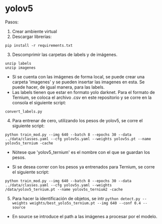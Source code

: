 # yolov5

Pasos:

1. Crear ambiente virtual
2. Descargar librerías:

`pip install -r requirements.txt`

3. Descomprimir las carpetas de labels y de imágenes.

```
unzip labels
unzip imagenes
```

- Si se cuenta con las imágenes de forma local, se puede crear una carpeta 'imagenes' y se pueden insertar las imagenes en esta. Se puede hacer, de igual manera, para las labels.
- Las labels tienen que estar en formato yolo darknet. Para el formato de Ternium, se coloca el archivo .csv en este repositorio y se corre en la consola el siguiente script:

`convert_labels.py`

4. Para entrenar de cero, utilizando los pesos de yolov5, se corre el siguiente script:
 
 `python train_mod.py --img 640 --batch 8 --epochs 30 --data ../data/classes.yaml --cfg yolov5s.yaml --weights yolov5s.pt --name yolov5s_ternium -cache`

- Nótese que 'yolov5_ternium' es el nombre con el que se guardan los pesos. 

- Si se desea correr con los pesos ya entrenados para Ternium, se corre el siguiente script:

`python train_mod.py --img 640 --batch 8 --epochs 30 --data ../data/classes.yaml --cfg yolov5s.yaml --weights /data/yolov5_ternium.pt --name yolov5s_ternium2 -cache`

5. Para hacer la identificación de objetos, se intr
`python detect.py --weights weights/best_yolo5s_ternium.pt --img 640 --conf 0.4 --source `

- En source se introduce el path a las imágenes a procesar por el modelo.
